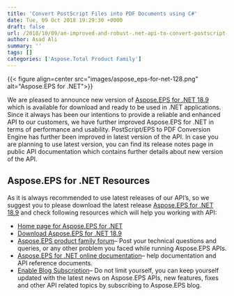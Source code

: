 ```yaml
---
title: 'Convert PostScript Files into PDF Documents using C#'
date: Tue, 09 Oct 2018 19:29:30 +0000
draft: false
url: /2018/10/09/an-improved-and-robust-.net-api-to-convert-postscript-files-into-pdf-documents/
author: Asad Ali
summary: ''
tags: []
categories: ['Aspose.Total Product Family']
---
```




{{< figure align=center src="images/aspose_eps-for-net-128.png" alt="Aspose.EPS for .NET">}}


We are pleased to announce new version of [Aspose.EPS for .NET 18.9][1] which is available for download and ready to be used in .NET applications. Since it always has been our intentions to provide a reliable and enhanced API to our customers, we have further improved Aspose.EPS for .NET in terms of performance and usability. PostScript/EPS to PDF Conversion Engine has further been improved in latest version of the API. In case you are planning to use latest version, you can find its release notes page in public API documentation which contains further details about new version of the API.

## Aspose.EPS for .NET Resources

As it is always recommended to use latest releases of our API’s, so we suggest you to please download the latest release [Aspose.EPS for .NET 18.9][2] and check following resources which will help you working with API:

*   [Home page for Aspose.EPS for .NET][3]
*   [Download Aspose.EPS for .NET 18.9][4]
*   [Aspose.EPS product family forum][5]– Post your technical questions and queries, or any other problem you faced while running Aspose.EPS APIs.
*   [Aspose.EPS for .NET online documentation][6]– help documentation and API reference documents.
*   [Enable Blog Subscription][7]– Do not limit yourself, you can keep yourself updated with the latest news on Aspose.EPS APIs, new features, fixes and other API related topics by subscribing to Aspose.EPS blog.




[1]: https://products.aspose.com/page/java
[2]: https://www.nuget.org/packages/Aspose.EPS/18.9.0
[3]: https://products.aspose.com/eps/net
[4]: https://downloads.aspose.com/page
[5]: https://forums.aspose.com/c/eps
[6]: https://docs.aspose.com/page/net
[7]: https://blog.aspose.com/category/aspose-products/aspose-eps-product-family/




